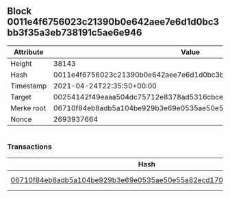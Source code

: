 ## Block 0011e4f6756023c21390b0e642aee7e6d1d0bc3bb3f35a3eb738191c5ae6e946

Attribute | Value
--- | ---
Height | 38143
Hash | 0011e4f6756023c21390b0e642aee7e6d1d0bc3bb3f35a3eb738191c5ae6e946
Timestamp | 2021-04-24T22:35:50+00:00
Target | 00254142f49eaaa504dc75712e8378ad5316cbcead634704b3734b6271167cc4
Merke root | 06710f84eb8adb5a104be929b3e69e0535ae50e55a82ecd1706c36c7706e3da5
Nonce | 2693937664

```

```

### Transactions

Hash | Amount
--- | ---
[06710f84eb8adb5a104be929b3e69e0535ae50e55a82ecd1706c36c7706e3da5](06710f84eb8adb5a104be929b3e69e0535ae50e55a82ecd1706c36c7706e3da5.md) | 10.00000000 SKEPTI 
